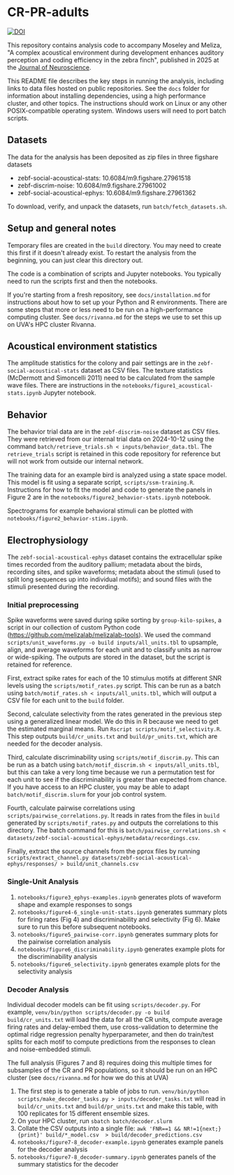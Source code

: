 # CR-PR-adults

[![DOI](https://zenodo.org/badge/899210556.svg)](https://doi.org/10.5281/zenodo.14578000)

This repository contains analysis code to accompany Moseley and Meliza, "A complex acoustical environment during development enhances auditory perception and coding efficiency in the zebra finch", published in 2025 at the [Journal of Neuroscience](https://doi.org/10.1523/JNEUROSCI.1269-24.2024).

This README file describes the key steps in running the analysis, including links to
data files hosted on public repositories. See the `docs` folder for information
about installing dependencies, using a high performance cluster, and other
topics. The instructions should work on Linux or any other POSIX-compatible
operating system. Windows users will need to port batch scripts.

## Datasets

The data for the analysis has been deposited as zip files in three figshare datasets

- zebf-social-acoustical-stats: 10.6084/m9.figshare.27961518
- zebf-discrim-noise: 10.6084/m9.figshare.27961002
- zebf-social-acoustical-ephys: 10.6084/m9.figshare.27961362

To download, verify, and unpack the datasets, run `batch/fetch_datasets.sh`. 

## Setup and general notes

Temporary files are created in the `build` directory. You may need to create this first if it doesn't already exist. To restart the analysis from the beginning, you can just clear this directory out.

The code is a combination of scripts and Jupyter notebooks. You typically need to run the scripts first and then the notebooks.

If you're starting from a fresh repository, see `docs/installation.md` for instructions about how to set up your Python and R environments. There are some steps that more or less need to be run on a high-performance computing cluster. See `docs/rivanna.md` for the steps we use to set this up on UVA's HPC cluster Rivanna.

## Acoustical environment statistics

The amplitude statistics for the colony and pair settings are in the `zebf-social-acoustical-stats` dataset as CSV files. The texture statistics (McDermott and Simoncelli 2011) need to be calculated from the sample wave files. There are instructions in the `notebooks/figure1_acoustical-stats.ipynb` Jupyter notebook.

## Behavior

The behavior trial data are in the `zebf-discrim-noise` dataset as CSV files. They were retrieved from our internal trial data on 2024-10-12 using the command `batch/retrieve_trials.sh < inputs/behavior_data.tbl`. The `retrieve_trials` script is retained in this code repository for reference but will not work from outside our internal network.

The training data for an example bird is analyzed using a state space model. This model is fit using a separate script, `scripts/ssm-training.R`. Instructions for how to fit the model and code to generate the panels in Figure 2 are in the `notebooks/figure2_behavior-stats.ipynb` notebook.

Spectrograms for example behavioral stimuli can be plotted with `notebooks/figure2_behavior-stims.ipynb`.

## Electrophysiology

The `zebf-social-acoustical-ephys` dataset contains the extracellular spike times recorded from the auditory pallium; metadata about the birds, recording sites, and spike waveforms; metadata about the stimuli (used to split long sequences up into individual motifs); and sound files with the stimuli presented during the recording.

### Initial preprocessing

Spike waveforms were saved during spike sorting by `group-kilo-spikes`, a script in our collection of custom Python code (https://github.com/melizalab/melizalab-tools). We used the command `scripts/unit_waveforms.py -o build inputs/all_units.tbl` to upsample, align, and average waveforms for each unit and to classify units as narrow or wide-spiking. The outputs are stored in the dataset, but the script is retained for reference.

First, extract spike rates for each of the 10 stimulus motifs at different SNR levels using the `scripts/motif_rates.py` script. This can be run as a batch using `batch/motif_rates.sh < inputs/all_units.tbl`, which will output a CSV file for each unit to the `build` folder.

Second, calculate selectivity from the rates generated in the previous step using a generalized linear model. We do this in R because we need to get the estimated marginal means. Run `Rscript scripts/motif_selectivity.R`. This step outputs `build/cr_units.txt` and `build/pr_units.txt`, which are needed for the decoder analysis.

Third, calculate discriminability using `scripts/motif_discrim.py`. This can be run as a batch using `batch/motif_discrim.sh < inputs/all_units.tbl`, but this can take a very long time because we run a permutation test for each unit to see if the discriminability is greater than expected from chance. If you have access to an HPC cluster, you may be able to adapt `batch/motif_discrim.slurm` for your job control system.

Fourth, calculate pairwise correlations using `scripts/pairwise_correlations.py`. It reads in rates from the files in `build` generated by `scripts/motif_rates.py` and outputs the correlations to this directory. The batch command for this is `batch/pairwise_correlations.sh < datasets/zebf-social-acoustical-ephys/metadata/recordings.csv`.

Finally, extract the source channels from the pprox files by running `scripts/extract_channel.py datasets/zebf-social-acoustical-ephys/responses/ > build/unit_channels.csv`

### Single-Unit Analysis

1. `notebooks/figure3_ephys-examples.ipynb` generates plots of waveform shape and example responses to songs
2. `notebooks/figure4-6_single-unit-stats.ipynb` generates summary plots for firing rates (Fig 4) and discriminability and selectivity (Fig 6). Make sure to run this before subsequent notebooks.
3. `notebooks/figure5_pairwise-corr.ipynb` generates summary plots for the pairwise correlation analysis
4. `notebooks/figure6_discriminability.ipynb` generates example plots for the discriminability analysis
5. `notebooks/figure6_selectivity.ipynb` generates example plots for the selectivity analysis

### Decoder Analysis

Individual decoder models can be fit using `scripts/decoder.py`. For example, `venv/bin/python scripts/decoder.py -o build build/cr_units.txt` will load the data for all the CR units, compute average firing rates and delay-embed them, use cross-validation to determine the optimal ridge regression penalty hyperparameter, and then do train/test splits for each motif to compute predictions from the responses to clean and noise-embedded stimuli.

The full analysis (Figures 7 and 8) requires doing this multiple times for subsamples of the CR and PR populations, so it should be run on an HPC cluster (see `docs/rivanna.md` for how we do this at UVA)

1. The first step is to generate a table of jobs to run. `venv/bin/python scripts/make_decoder_tasks.py > inputs/decoder_tasks.txt` will read in `build/cr_units.txt` and `build/pr_units.txt` and make this table, with 100 replicates for 15 different ensemble sizes.
2. On your HPC cluster, run `sbatch batch/decoder.slurm`
3. Collate the CSV outputs into a single file: `awk 'FNR==1 && NR!=1{next;}{print}' build/*_model.csv  > build/decoder_predictions.csv`
4. `notebooks/figure7-8_decoder-example.ipynb` generates example panels for the decoder analysis
4. `notebooks/figure7-8_decoder-summary.ipynb` generates panels of the summary statistics for the decoder
